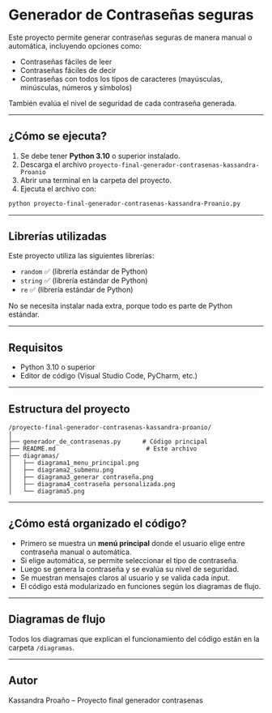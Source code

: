 #  Generador de Contraseñas seguras

Este proyecto permite generar contraseñas seguras de manera manual o automática, incluyendo opciones como:
- Contraseñas fáciles de leer
- Contraseñas fáciles de decir
- Contraseñas con todos los tipos de caracteres (mayúsculas, minúsculas, números y símbolos)

También evalúa el nivel de seguridad de cada contraseña generada.

---

##  ¿Cómo se ejecuta?

1. Se debe tener **Python 3.10** o superior instalado.
2. Descarga el archivo `proyecto-final-generador-contrasenas-kassandra-Proanio` 
3. Abrir una terminal en la carpeta del proyecto.
4. Ejecuta el archivo con:

```bash
python proyecto-final-generador-contrasenas-kassandra-Proanio.py
```

---

##  Librerías utilizadas

Este proyecto utiliza las siguientes librerías:

- `random` ✅ (librería estándar de Python)
- `string` ✅ (librería estándar de Python)
- `re` ✅ (librería estándar de Python)


 No se necesita instalar nada extra, porque todo es parte de Python estándar.

---

##  Requisitos

- Python 3.10 o superior
- Editor de código (Visual Studio Code, PyCharm, etc.)

---

##  Estructura del proyecto

```
/proyecto-final-generador-contrasenas-kassandra-proanio/
│
├── generador_de_contrasenas.py      # Código principal
├── README.md                         # Este archivo
├── diagramas/
│   ├── diagrama1_menu_principal.png
│   ├── diagrama2_submenu.png
│   ├── diagrama3_generar contraseña.png
│   ├── diagrama4_contraseña personalizada.png
│   └── diagrama5.png
```

---

##  ¿Cómo está organizado el código?

- Primero se muestra un **menú principal** donde el usuario elige entre contraseña manual o automática.
- Si elige automática, se permite seleccionar el tipo de contraseña.
- Luego se genera la contraseña y se evalúa su nivel de seguridad.
- Se muestran mensajes claros al usuario y se valida cada input.
- El código está modularizado en funciones según los diagramas de flujo.

---

##  Diagramas de flujo

Todos los diagramas que explican el funcionamiento del código están en la carpeta `/diagramas`.

---

##  Autor

Kassandra Proaño – Proyecto final generador contrasenas

